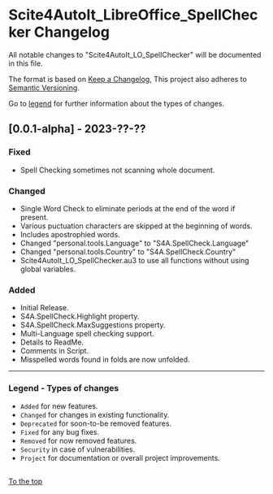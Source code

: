 # Scite4AutoIt_LibreOffice_SpellChecker Changelog

All notable changes to "Scite4AutoIt_LO_SpellChecker" will be documented in this file.

The format is based on [Keep a Changelog](https://keepachangelog.com/en/1.1.0/),
This project also adheres to [Semantic Versioning](https://semver.org/spec/v2.0.0.html).

Go to [legend](#legend---types-of-changes) for further information about the types of changes.

## [0.0.1-alpha] - 2023-??-??

### Fixed

- Spell Checking sometimes not scanning whole document.

### Changed

- Single Word Check to eliminate periods at the end of the word if present.
- Various puctuation characters are skipped at the beginning of words.
- Includes apostrophied words.
- Changed "personal.tools.Language" to "S4A.SpellCheck.Language"
- Changed "personal.tools.Country" to  "S4A.SpellCheck.Country"
- Scite4AutoIt_LO_SpellChecker.au3 to use all functions without using global variables.

### Added

- Initial Release.
- S4A.SpellCheck.Highlight property.
- S4A.SpellCheck.MaxSuggestions property.
- Multi-Language spell checking support.
- Details to ReadMe.
- Comments in Script.
- Misspelled words found in folds are now unfolded.

---

### Legend - Types of changes

- `Added` for new features.
- `Changed` for changes in existing functionality.
- `Deprecated` for soon-to-be removed features.
- `Fixed` for any bug fixes.
- `Removed` for now removed features.
- `Security` in case of vulnerabilities.
- `Project` for documentation or overall project improvements.

##

[To the top](#)
